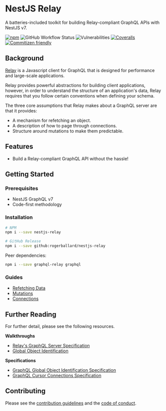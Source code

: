 # NestJS Relay

A batteries-included toolkit for building Relay-compliant GraphQL APIs with NestJS v7.

[![npm](https://img.shields.io/npm/v/nestjs-relay)](https://www.npmjs.com/package/nestjs-relay)
![GitHub Workflow Status](https://img.shields.io/github/workflow/status/rogerballard/nestjs-relay/development)
![Vulnerabilities](https://img.shields.io/snyk/vulnerabilities/github/rogerballard/nestjs-relay)
[![Coveralls](https://img.shields.io/coveralls/github/rogerballard/nestjs-relay)](https://coveralls.io/github/rogerballard/nestjs-relay)
[![Commitizen friendly](https://img.shields.io/badge/commitizen-friendly-brightgreen.svg)](http://commitizen.github.io/cz-cli/)


## Background

[Relay](https://relay.dev/) is a Javascript client for GraphQL that is designed for performance and large-scale applications.

Relay provides powerful abstractions for building client applications, however, in order to understand the structure of an application's data, Relay requires that you follow certain conventions when defining your schema.

The three core assumptions that Relay makes about a GraphQL server are that it provides:

- A mechanism for refetching an object.
- A description of how to page through connections.
- Structure around mutations to make them predictable.

## Features
- Build a Relay-compliant GraphQL API without the hassle!

## Getting Started

### Prerequisites

- NestJS GraphQL v7
- Code-first methodology

### Installation

```bash
# NPM
npm i --save nestjs-relay

# GitHub Release
npm i --save github:rogerballard/nestjs-relay
```

Peer dependencies:

```bash
npm i --save graphql-relay graphql
```

### Guides

- [Refetching Data](docs/refetching-data.md)
- [Mutations](docs/mutations.md)
- [Connections](docs/connections.md)

## Further Reading

For further detail, please see the following resources.

**Walkthroughs**
- [Relay's GraphQL Server Specification](https://relay.dev/docs/en/graphql-server-specification)
- [Global Object Identification](https://graphql.org/learn/global-object-identification/)

**Specifications**
- [GraphQL Global Object Identification Specification](https://relay.dev/graphql/objectidentification.htm)
- [GraphQL Cursor Connections Specification](https://relay.dev/graphql/connections.htm)

## Contributing

Please see the [contribution guidelines](CONTRIBUTING.md) and the [code of conduct](CODE_OF_CONDUCT.md).
